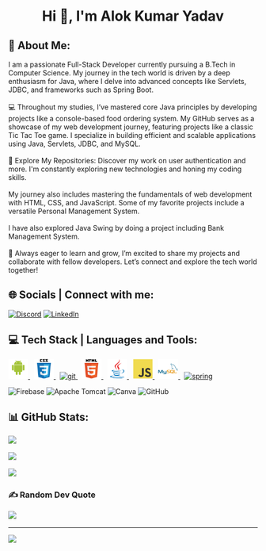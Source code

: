 <h1 align="center">Hi 👋, I'm Alok Kumar Yadav</h1>

## 🌟 About Me:
I am a passionate Full-Stack Developer currently pursuing a B.Tech in Computer Science. My journey in the tech world is driven by a deep enthusiasm for Java, where I delve into advanced concepts like Servlets, JDBC, and frameworks such as Spring Boot.
<br><br>
💻 Throughout my studies, I’ve mastered core Java principles by developing projects like a console-based food ordering system. My GitHub serves as a showcase of my web development journey, featuring projects like a classic Tic Tac Toe game. I specialize in building efficient and scalable applications using Java, Servlets, JDBC, and MySQL.
<br><br>
🔧 Explore My Repositories: Discover my work on user authentication and more. I'm constantly exploring new technologies and honing my coding skills.
<br><br>
My journey also includes mastering the fundamentals of web development with HTML, CSS, and JavaScript. Some of my favorite projects include a versatile Personal Management System.
<br><br>
I have also explored Java Swing by doing a project including Bank Management System.
<br><br>
🌱 Always eager to learn and grow, I’m excited to share my projects and collaborate with fellow developers. Let’s connect and explore the tech world together!

## 🌐 Socials | Connect with me:
[![Discord](https://img.shields.io/badge/Discord-%237289DA.svg?logo=discord&logoColor=white)](https://discord.gg/xbeCJdKF) [![LinkedIn](https://img.shields.io/badge/LinkedIn-%230077B5.svg?logo=linkedin&logoColor=white)](https://www.linkedin.com/in/alok-kumar-yadav-a85a93322/) 

## 💻 Tech Stack | Languages and Tools:
<p align="left"> 
  <a href="https://developer.android.com" target="_blank" rel="noreferrer"> <img src="https://raw.githubusercontent.com/devicons/devicon/master/icons/android/android-original-wordmark.svg" alt="android"     width="40" height="40"/> </a> 
  &nbsp; <a href="https://www.w3schools.com/css/" target="_blank" rel="noreferrer"> <img src="https://raw.githubusercontent.com/devicons/devicon/master/icons/css3/css3-original-wordmark.svg" alt="css3" width="40" height="40"/> </a> 
  &nbsp; <a href="https://git-scm.com/" target="_blank" rel="noreferrer"> <img src="https://www.vectorlogo.zone/logos/git-scm/git-scm-icon.svg" alt="git" width="40" height="40"/> </a> 
  &nbsp; <a href="https://www.w3.org/html/" target="_blank" rel="noreferrer"> <img src="https://raw.githubusercontent.com/devicons/devicon/master/icons/html5/html5-original-wordmark.svg" alt="html5" width="40" height="40"/> </a> 
  &nbsp; <a href="https://www.java.com" target="_blank" rel="noreferrer"> <img src="https://raw.githubusercontent.com/devicons/devicon/master/icons/java/java-original.svg" alt="java" width="40" height="40"/> </a> 
  &nbsp; <a href="https://developer.mozilla.org/en-US/docs/Web/JavaScript" target="_blank" rel="noreferrer"> <img src="https://raw.githubusercontent.com/devicons/devicon/master/icons/javascript/javascript-original.svg" alt="javascript" width="40" height="40"/> </a> 
  &nbsp; <a href="https://www.mysql.com/" target="_blank" rel="noreferrer"> <img src="https://raw.githubusercontent.com/devicons/devicon/master/icons/mysql/mysql-original-wordmark.svg" alt="mysql" width="40" height="40"/> </a> 
  &nbsp; <a href="https://spring.io/" target="_blank" rel="noreferrer"> <img src="https://www.vectorlogo.zone/logos/springio/springio-icon.svg" alt="spring" width="40" height="40"/> </a> 
  
</p>

![Firebase](https://img.shields.io/badge/firebase-%23039BE5.svg?style=for-the-badge&logo=firebase) ![Apache Tomcat](https://img.shields.io/badge/apache%20tomcat-%23F8DC75.svg?style=for-the-badge&logo=apache-tomcat&logoColor=black) ![Canva](https://img.shields.io/badge/Canva-%2300C4CC.svg?style=for-the-badge&logo=Canva&logoColor=white) ![GitHub](https://img.shields.io/badge/github-%23121011.svg?style=for-the-badge&logo=github&logoColor=white)
## 📊 GitHub Stats:
![](https://github-readme-stats.vercel.app/api?username=alokkumaryadav2410&theme=dark&hide_border=false&include_all_commits=false&count_private=false)<br/>
<!-- Streak status-->
![](https://nirzak-streak-stats.vercel.app/?user=AlokKumarYadav2410&theme=dark&hide_border=false)<br/>
<!-- ![](https://github-readme-streak-stats.herokuapp.com/?user=AlokKumarYadav2410&theme=dark&hide_border=false)<br/> -->
![](https://github-readme-stats.vercel.app/api/top-langs/?username=alokkumaryadav2410&theme=dark&hide_border=false&include_all_commits=false&count_private=false&layout=compact)

<!--## 🏆 GitHub Trophies-->
<!-- ![](https://github-profile-trophy.vercel.app/?username=alokkumaryadav2410&theme=radical&no-frame=false&no-bg=true&margin-w=4)-->
<!-- ![](https://github-profile-trophy.vercel.app/?username=AlokKumarYadav2410&theme=radical&no-frame=false&no-bg=true&margin-w=4) -->

### ✍️ Random Dev Quote
![](https://quotes-github-readme.vercel.app/api?type=horizontal&theme=light)

---
[![](https://visitcount.itsvg.in/api?id=AlokKumarYadav2410&icon=5&color=13)](https://visitcount.itsvg.in)

